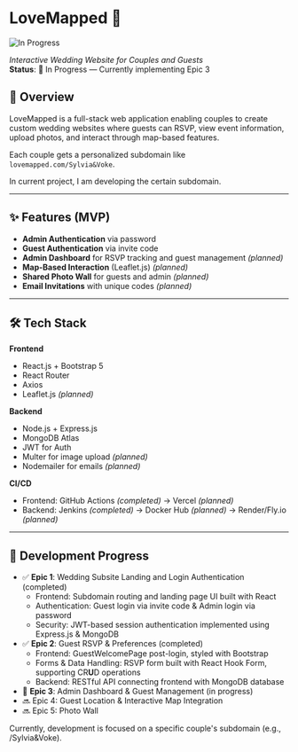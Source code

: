 # LoveMapped 💍
![In Progress](https://img.shields.io/badge/status-In_Progress-yellow?style=flat-square)

_Interactive Wedding Website for Couples and Guests_  
**Status**: 🚧 In Progress — Currently implementing Epic 3 

## 🧠 Overview

LoveMapped is a full-stack web application enabling couples to create custom wedding websites where guests can RSVP, view event information, upload photos, and interact through map-based features.

Each couple gets a personalized subdomain like `lovemapped.com/Sylvia&Voke`.

In current project, I am developing the certain subdomain.

---

## ✨ Features (MVP)

- **Admin Authentication** via password  
- **Guest Authentication** via invite code  
- **Admin Dashboard** for RSVP tracking and guest management *(planned)*
- **Map-Based Interaction** (Leaflet.js) *(planned)*
- **Shared Photo Wall** for guests and admin *(planned)*
- **Email Invitations** with unique codes *(planned)*

---

## 🛠 Tech Stack

**Frontend**  
- React.js + Bootstrap 5  
- React Router  
- Axios  
- Leaflet.js *(planned)*

**Backend**  
- Node.js + Express.js  
- MongoDB Atlas
- JWT for Auth  
- Multer for image upload *(planned)*
- Nodemailer for emails *(planned)*

**CI/CD**  
- Frontend: GitHub Actions *(completed)* → Vercel *(planned)*
- Backend: Jenkins *(completed)* → Docker Hub *(planned)* → Render/Fly.io *(planned)*

---

## 🚧 Development Progress

- ✅ **Epic 1**: Wedding Subsite Landing and Login Authentication (completed)
  - Frontend: Subdomain routing and landing page UI built with React
  - Authentication: Guest login via invite code & Admin login via password
  - Security: JWT-based session authentication implemented using Express.js & MongoDB
- ✅ **Epic 2**: Guest RSVP & Preferences (completed)
  - Frontend: GuestWelcomePage post-login, styled with Bootstrap
  - Forms & Data Handling: RSVP form built with React Hook Form, supporting CR**U**D operations
  - Backend: RESTful API connecting frontend with MongoDB database
- 🔄 **Epic 3**: Admin Dashboard & Guest Management (in progress)
- 🔜 Epic 4: Guest Location & Interactive Map Integration
- 🔜 Epic 5: Photo Wall 

Currently, development is focused on a specific couple's subdomain (e.g., /Sylvia&Voke).
